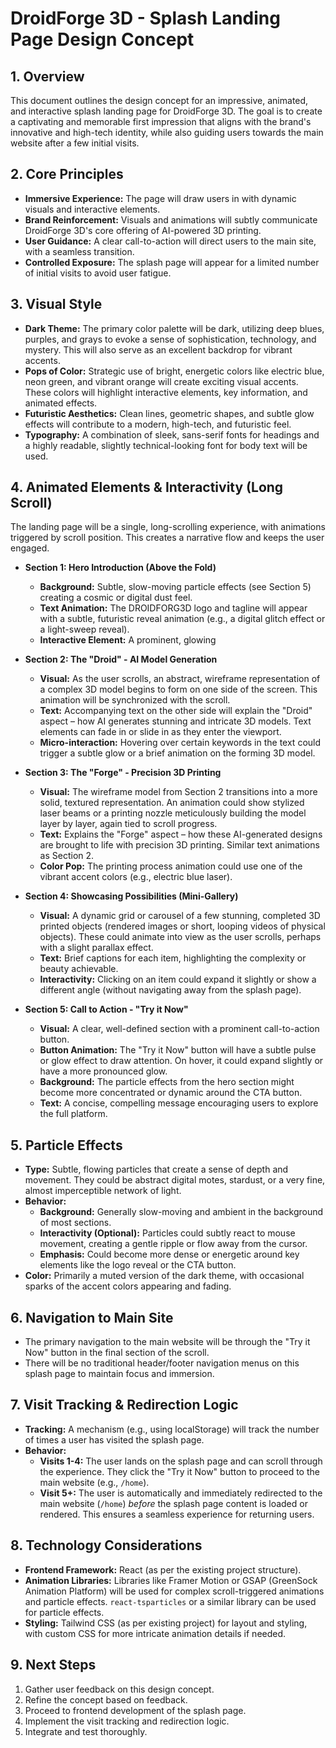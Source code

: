 # DroidForge 3D - Splash Landing Page Design Concept

## 1. Overview

This document outlines the design concept for an impressive, animated, and interactive splash landing page for DroidForge 3D. The goal is to create a captivating and memorable first impression that aligns with the brand's innovative and high-tech identity, while also guiding users towards the main website after a few initial visits.

## 2. Core Principles

*   **Immersive Experience:** The page will draw users in with dynamic visuals and interactive elements.
*   **Brand Reinforcement:** Visuals and animations will subtly communicate DroidForge 3D's core offering of AI-powered 3D printing.
*   **User Guidance:** A clear call-to-action will direct users to the main site, with a seamless transition.
*   **Controlled Exposure:** The splash page will appear for a limited number of initial visits to avoid user fatigue.

## 3. Visual Style

*   **Dark Theme:** The primary color palette will be dark, utilizing deep blues, purples, and grays to evoke a sense of sophistication, technology, and mystery. This will also serve as an excellent backdrop for vibrant accents.
*   **Pops of Color:** Strategic use of bright, energetic colors like electric blue, neon green, and vibrant orange will create exciting visual accents. These colors will highlight interactive elements, key information, and animated effects.
*   **Futuristic Aesthetics:** Clean lines, geometric shapes, and subtle glow effects will contribute to a modern, high-tech, and futuristic feel.
*   **Typography:** A combination of sleek, sans-serif fonts for headings and a highly readable, slightly technical-looking font for body text will be used.

## 4. Animated Elements & Interactivity (Long Scroll)

The landing page will be a single, long-scrolling experience, with animations triggered by scroll position. This creates a narrative flow and keeps the user engaged.

*   **Section 1: Hero Introduction (Above the Fold)**
    *   **Background:** Subtle, slow-moving particle effects (see Section 5) creating a cosmic or digital dust feel.
    *   **Text Animation:** The DROIDFORG3D logo and tagline will appear with a subtle, futuristic reveal animation (e.g., a digital glitch effect or a light-sweep reveal).
    *   **Interactive Element:** A prominent, glowing 




*   **Section 2: The "Droid" - AI Model Generation**
    *   **Visual:** As the user scrolls, an abstract, wireframe representation of a complex 3D model begins to form on one side of the screen. This animation will be synchronized with the scroll.
    *   **Text:** Accompanying text on the other side will explain the "Droid" aspect – how AI generates stunning and intricate 3D models. Text elements can fade in or slide in as they enter the viewport.
    *   **Micro-interaction:** Hovering over certain keywords in the text could trigger a subtle glow or a brief animation on the forming 3D model.

*   **Section 3: The "Forge" - Precision 3D Printing**
    *   **Visual:** The wireframe model from Section 2 transitions into a more solid, textured representation. An animation could show stylized laser beams or a printing nozzle meticulously building the model layer by layer, again tied to scroll progress.
    *   **Text:** Explains the "Forge" aspect – how these AI-generated designs are brought to life with precision 3D printing. Similar text animations as Section 2.
    *   **Color Pop:** The printing process animation could use one of the vibrant accent colors (e.g., electric blue laser).

*   **Section 4: Showcasing Possibilities (Mini-Gallery)**
    *   **Visual:** A dynamic grid or carousel of a few stunning, completed 3D printed objects (rendered images or short, looping videos of physical objects). These could animate into view as the user scrolls, perhaps with a slight parallax effect.
    *   **Text:** Brief captions for each item, highlighting the complexity or beauty achievable.
    *   **Interactivity:** Clicking on an item could expand it slightly or show a different angle (without navigating away from the splash page).

*   **Section 5: Call to Action - "Try it Now"**
    *   **Visual:** A clear, well-defined section with a prominent call-to-action button.
    *   **Button Animation:** The "Try it Now" button will have a subtle pulse or glow effect to draw attention. On hover, it could expand slightly or have a more pronounced glow.
    *   **Background:** The particle effects from the hero section might become more concentrated or dynamic around the CTA button.
    *   **Text:** A concise, compelling message encouraging users to explore the full platform.

## 5. Particle Effects

*   **Type:** Subtle, flowing particles that create a sense of depth and movement. They could be abstract digital motes, stardust, or a very fine, almost imperceptible network of light.
*   **Behavior:**
    *   **Background:** Generally slow-moving and ambient in the background of most sections.
    *   **Interactivity (Optional):** Particles could subtly react to mouse movement, creating a gentle ripple or flow away from the cursor.
    *   **Emphasis:** Could become more dense or energetic around key elements like the logo reveal or the CTA button.
*   **Color:** Primarily a muted version of the dark theme, with occasional sparks of the accent colors appearing and fading.

## 6. Navigation to Main Site

*   The primary navigation to the main website will be through the "Try it Now" button in the final section of the scroll.
*   There will be no traditional header/footer navigation menus on this splash page to maintain focus and immersion.

## 7. Visit Tracking & Redirection Logic

*   **Tracking:** A mechanism (e.g., using localStorage) will track the number of times a user has visited the splash page.
*   **Behavior:**
    *   **Visits 1-4:** The user lands on the splash page and can scroll through the experience. They click the "Try it Now" button to proceed to the main website (e.g., `/home`).
    *   **Visit 5+:** The user is automatically and immediately redirected to the main website (`/home`) *before* the splash page content is loaded or rendered. This ensures a seamless experience for returning users.

## 8. Technology Considerations

*   **Frontend Framework:** React (as per the existing project structure).
*   **Animation Libraries:** Libraries like Framer Motion or GSAP (GreenSock Animation Platform) will be used for complex scroll-triggered animations and particle effects. `react-tsparticles` or a similar library can be used for particle effects.
*   **Styling:** Tailwind CSS (as per existing project) for layout and styling, with custom CSS for more intricate animation details if needed.

## 9. Next Steps

1.  Gather user feedback on this design concept.
2.  Refine the concept based on feedback.
3.  Proceed to frontend development of the splash page.
4.  Implement the visit tracking and redirection logic.
5.  Integrate and test thoroughly.


